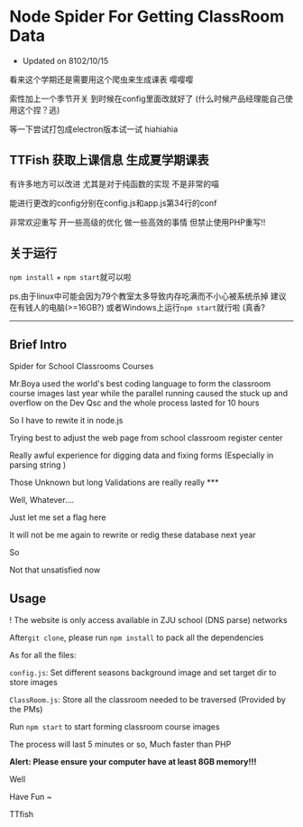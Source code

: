 # Node Spider For Getting ClassRoom Data

* Updated on 8102/10/15

看来这个学期还是需要用这个爬虫来生成课表 嘤嘤嘤

索性加上一个季节开关 到时候在config里面改就好了 (什么时候产品经理能自己使用这个捏？逃)

等一下尝试打包成electron版本试一试 hiahiahia

## TTFish 获取上课信息 生成夏学期课表

有许多地方可以改进 尤其是对于纯函数的实现 不是非常的喵 

能进行更改的config分别在config.js和app.js第34行的conf

非常欢迎重写 开一些高级的优化 做一些高效的事情 但禁止使用PHP重写!! 

## 关于运行

`npm install` + `npm start`就可以啦

ps.由于linux中可能会因为79个教室太多导致内存吃满而不小心被系统杀掉
建议在有钱人的电脑(>=16GB?) 或者Windows上运行`npm start`就行啦 (真香?

---

## Brief Intro

Spider for School Classrooms Courses

Mr.Boya used the world's best coding language to form the classroom course images last year while the parallel running caused the stuck up and overflow on the Dev Qsc and the whole process lasted for 10 hours

So I have to rewite it in node.js

Trying best to adjust the web page from school classroom register center 

Really awful experience for digging data and fixing forms (Especially in parsing string )

Those Unknown but long Validations are really really *** 

Well, Whatever....

Just let me set a flag here 

It will not be me again to rewrite or redig these database next year 

So 

Not that unsatisfied now

## Usage

! The website is only access available in ZJU school (DNS parse) networks

After`git clone`, please run `npm install` to pack all the dependencies

As for all the files: 

`config.js`: Set different seasons background image and set target dir to store images

`ClassRoom.js`: Store all the classroom needed to be traversed (Provided by the PMs)

Run `npm start` to start forming classroom course images

The process will last 5 minutes or so, Much faster than PHP

**Alert: Please ensure your computer have at least 8GB memory!!!**

Well

Have Fun ~

TTfish
